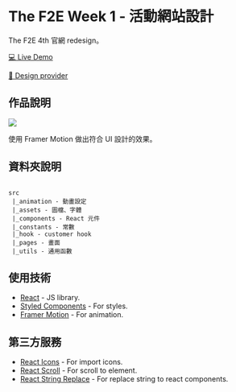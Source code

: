 # The F2E Week 1 - 活動網站設計

The F2E 4th 官網 redesign。

[💻 Live Demo](https://jim-the-f2e-week1.netlify.app/)

[🎨 Design provider](https://2022.thef2e.com/users/12061549261447630282)

## 作品說明

![](./screenshot/video.gif)

使用 Framer Motion 做出符合 UI 設計的效果。

## 資料夾說明

```

src
 |_animation - 動畫設定
 |_assets - 圖檔、字體
 |_components - React 元件
 |_constants - 常數
 |_hook - customer hook
 |_pages - 畫面
 |_utils - 通用函數

```

## 使用技術

-   [React](https://reactjs.org/) - JS library.
-   [Styled Components](https://styled-components.com/) - For styles.
-   [Framer Motion](https://www.framer.com/motion/) - For animation.

## 第三方服務

-   [React Icons](https://react-icons.github.io/react-icons) - For import icons.
-   [React Scroll](https://github.com/fisshy/react-scroll) - For scroll to element.
-   [React String Replace](https://github.com/iansinnott/react-string-replace) - For replace string to react components.
